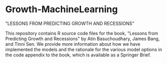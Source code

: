 # Growth-MachineLearning
"LESSONS FROM PREDICTING GROWTH AND RECESSIONS"

This repository contains R source code files for the book, "Lessons from Predicting Growth and Recessions" by Atin Basuchoudhary, James Bang, and Tinni Sen. We provide more information about how we have implemented the models and the rationale for the various model options in the code appendix to the book, which is available as a Springer Brief. 
